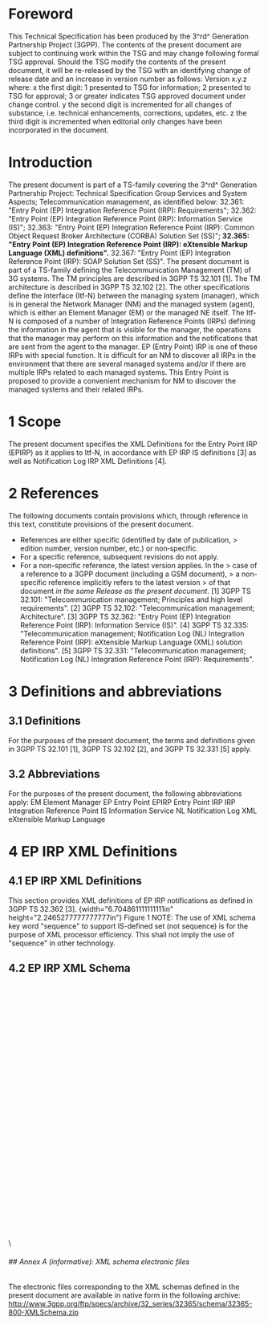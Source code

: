 # Foreword
This Technical Specification has been produced by the 3^rd^ Generation
Partnership Project (3GPP).
The contents of the present document are subject to continuing work within the
TSG and may change following formal TSG approval. Should the TSG modify the
contents of the present document, it will be re-released by the TSG with an
identifying change of release date and an increase in version number as
follows:
Version x.y.z
where:
x the first digit:
1 presented to TSG for information;
2 presented to TSG for approval;
3 or greater indicates TSG approved document under change control.
y the second digit is incremented for all changes of substance, i.e. technical
enhancements, corrections, updates, etc.
z the third digit is incremented when editorial only changes have been
incorporated in the document.
# Introduction
The present document is part of a TS-family covering the 3^rd^ Generation
Partnership Project: Technical Specification Group Services and System
Aspects; Telecommunication management, as identified below:
32.361: \"Entry Point (EP) Integration Reference Point (IRP): Requirements\";
32.362: \"Entry Point (EP) Integration Reference Point (IRP): Information
Service (IS)\";
32.363: \"Entry Point (EP) Integration Reference Point (IRP): Common Object
Request Broker Architecture (CORBA) Solution Set (SS)\";
**32.365: \"Entry Point (EP) Integration Reference Point (IRP): eXtensible
Markup Language (XML) definitions\".**
32.367: \"Entry Point (EP) Integration Reference Point (IRP): SOAP Solution
Set (SS)\".
The present document is part of a TS-family defining the Telecommunication
Management (TM) of 3G systems.
The TM principles are described in 3GPP TS 32.101 [1]. The TM architecture is
described in 3GPP TS 32.102 [2].
The other specifications define the interface (Itf-N) between the managing
system (manager), which is in general the Network Manager (NM) and the managed
system (agent), which is either an Element Manager (EM) or the managed NE
itself. The Itf-N is composed of a number of Integration Reference Points
(IRPs) defining the information in the agent that is visible for the manager,
the operations that the manager may perform on this information and the
notifications that are sent from the agent to the manager. EP (Entry Point)
IRP is one of these IRPs with special function.
It is difficult for an NM to discover all IRPs in the environment that there
are several managed systems and/or if there are multiple IRPs related to each
managed systems. This Entry Point is proposed to provide a convenient
mechanism for NM to discover the managed systems and their related IRPs.
# 1 Scope
The present document specifies the XML Definitions for the Entry Point IRP
(EPIRP) as it applies to Itf-N, in accordance with EP IRP IS definitions [3]
as well as Notification Log IRP XML Definitions [4].
# 2 References
The following documents contain provisions which, through reference in this
text, constitute provisions of the present document.
  * References are either specific (identified by date of publication, > edition number, version number, etc.) or non‑specific.
  * For a specific reference, subsequent revisions do not apply.
  * For a non-specific reference, the latest version applies. In the > case of a reference to a 3GPP document (including a GSM document), > a non-specific reference implicitly refers to the latest version > of that document _in the same Release as the present document_.
[1] 3GPP TS 32.101: \"Telecommunication management; Principles and high level
requirements\".
[2] 3GPP TS 32.102: \"Telecommunication management; Architecture\".
[3] 3GPP TS 32.362: \"Entry Point (EP) Integration Reference Point (IRP):
Information Service (IS)\".
[4] 3GPP TS 32.335: \"Telecommunication management; Notification Log (NL)
Integration Reference Point (IRP): eXtensible Markup Language (XML) solution
definitions\".
[5] 3GPP TS 32.331: \"Telecommunication management; Notification Log (NL)
Integration Reference Point (IRP): Requirements\".
# 3 Definitions and abbreviations
## 3.1 Definitions
For the purposes of the present document, the terms and definitions given in
3GPP TS 32.101 [1], 3GPP TS 32.102 [2], and 3GPP TS 32.331 [5] apply.
## 3.2 Abbreviations
For the purposes of the present document, the following abbreviations apply:
EM Element Manager
EP Entry Point
EPIRP Entry Point IRP
IRP Integration Reference Point
IS Information Service
NL Notification Log
XML eXtensible Markup Language
# 4 EP IRP XML Definitions
## 4.1 EP IRP XML Definitions
This section provides XML definitions of EP IRP notifications as defined in
3GPP TS 32.362 [3].
{width="6.704861111111111in" height="2.2465277777777777in"}
Figure 1
NOTE: The use of XML schema key word "sequence" to support IS-defined set (not
sequence) is for the purpose of XML processor efficiency. This shall not imply
the use of "sequence" in other technology.
## 4.2 EP IRP XML Schema
\
\
\
\
\
\
\
\
\
\
\
\
\
\
\
\
\
\
\
\
\
\
\
\
\
\
\
\
\
\
\
###### ## Annex A (informative): XML schema electronic files
The electronic files corresponding to the XML schemas defined in the present
document are available in native form in the following archive:
http://www.3gpp.org/ftp/specs/archive/32_series/32365/schema/32365-800-XMLSchema.zip
#